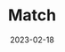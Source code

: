 ---
# Title, summary, and page position.
title: Match
summary: New match archetype for your team games.
weight: 1
icon: basketball
icon_pack: fas

date: "2023-02-18"
type: book # Do not modify.
---